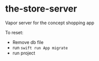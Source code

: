 # the-store-server
Vapor server for the concept shopping app

To reset:
- Remove db file
- run `swift run App migrate`
- run project
